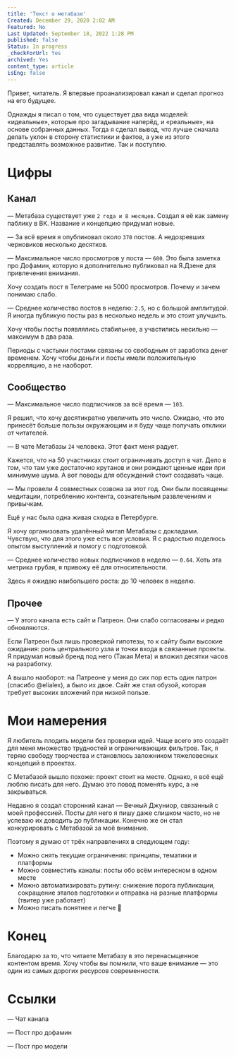 ```yaml
---
title: 'Текст о метабазе'
Created: December 29, 2020 2:02 AM
Featured: No
Last Updated: September 18, 2022 1:28 PM
published: false
Status: In progress
_checkForUrl: Yes
archived: Yes
content_type: article
isEng: false
---
```


Привет, читатель. Я впервые проанализировал канал и сделал прогноз на его будущее.

Однажды я писал о том, что существует два вида моделей: «идеальные», которые про загадывание наперёд, и «реальные», на основе собранных данных. Тогда я сделал вывод, что лучше сначала делать уклон в сторону статистики и фактов, а уже из этого представлять возможное развитие. Так и поступлю.

# Цифры

## Канал

— Метабаза существует уже `2 года и 8 месяцев`. Создал я её как замену паблику в ВК. Название и концепцию придумал новые.

— За всё время я опубликовал около `370` постов. А недозревших черновиков несколько десятков.

— Максимальное число просмотров у поста — `600`. Это была заметка про Дофамин, которую я дополнительно публиковал на Я.Дзене для привлечения внимания.

Хочу создать пост в Телеграме на 5000 просмотров. Почему и зачем понимаю слабо.

— Среднее количество постов в неделю: `2.5`, но с большой амплитудой. Я иногда публикую посты раз в несколько недель и это стоит улучшить.

Хочу чтобы посты появлялись стабильнее, а участились несильно — максимум в два раза.

Периоды с частыми постами связаны со свободным от заработка денег временем. Хочу чтобы деньги и посты имели положительную корреляцию, а не наоборот.

## Сообщество

— Максимальное число подписчиков за всё время — `103`.

Я решил, что хочу десятикратно увеличить это число. Ожидаю, что это принесёт больше пользы окружающим и я буду чаще получать отклики от читателей.

— В чате Метабазы `24` человека. Этот факт меня радует.

Кажется, что на 50 участниках стоит ограничивать доступ в чат. Дело в том, что там уже достаточно крутанов и они рождают ценные идеи при минимуме шума. А вот поводы для обсуждений стоит создавать чаще.

— Мы провели 4 совместных созвона за этот год. Они были посвящены: медитации, потреблению контента, сознательным развлечениям и привычкам.

Ещё у нас была одна живая сходка в Петербурге.

Я хочу организовать удалённый митап Метабазы с докладами. Чувствую, что для этого уже есть все условия. Я с радостью поделюсь опытом выступлений и помогу с подготовкой.

— Среднее количество новых подписчиков в неделю — `0.64`. Хоть эта метрика грубая, я привожу её для относительности.

Здесь я ожидаю наибольшего роста: до 10 человек в неделю.

## Прочее

— У этого канала есть сайт и Патреон. Они слабо согласованы и редко обновляются.

Если Патреон был лишь проверкой гипотезы, то к сайту были высокие ожидания: роль центрального узла и точки входа в связанные проекты. Я придумал новый бренд под него (Такая Мета) и вложил десятки часов на разработку.

А вышло наоборот: на Патреоне у меня до сих пор есть один патрон (спасибо @elialex), а было их двое. Сайт же стал обузой, которая требует высоких вложений при низкой пользе.

# Мои намерения

Я любитель плодить модели без проверки идей. Чаще всего это создаёт для меня множество трудностей и ограничивающих фильтров. Так, я теряю свободу творчества и становлюсь заложником тяжеловесных концепций в проектах.

С Метабазой вышло похоже: проект стоит на месте. Однако, я всё ещё люблю писать для него. Думаю это повод поменять курс, а не закрываться.

Недавно я создал сторонний канал — Вечный Джуниор, связанный с моей профессией. Посты для него я пишу даже слишком часто, но не успеваю их доводить до публикации. Конечно же он стал конкурировать с Метабазой за моё внимание.

Поэтому я думаю от трёх направлениях в следующем году:

- Можно снять текущие ограничения: принципы, тематики и платформы
- Можно совместить каналы: посты обо всём интересном в одном месте
- Можно автоматизировать рутину: снижение порога публикации, сокращение этапов подготовки и отправка на разные платформы (твитер уже работает)
- Можно писать понятнее и легче 😤

# Конец

Благодарю за то, что читаете Метабазу в это перенасыщенное контентом время. Хочу чтобы вы помнили, что ваше внимание — это один из самых дорогих ресурсов современности.

# Ссылки

— Чат канала

— Пост про дофамин

— Пост про модели